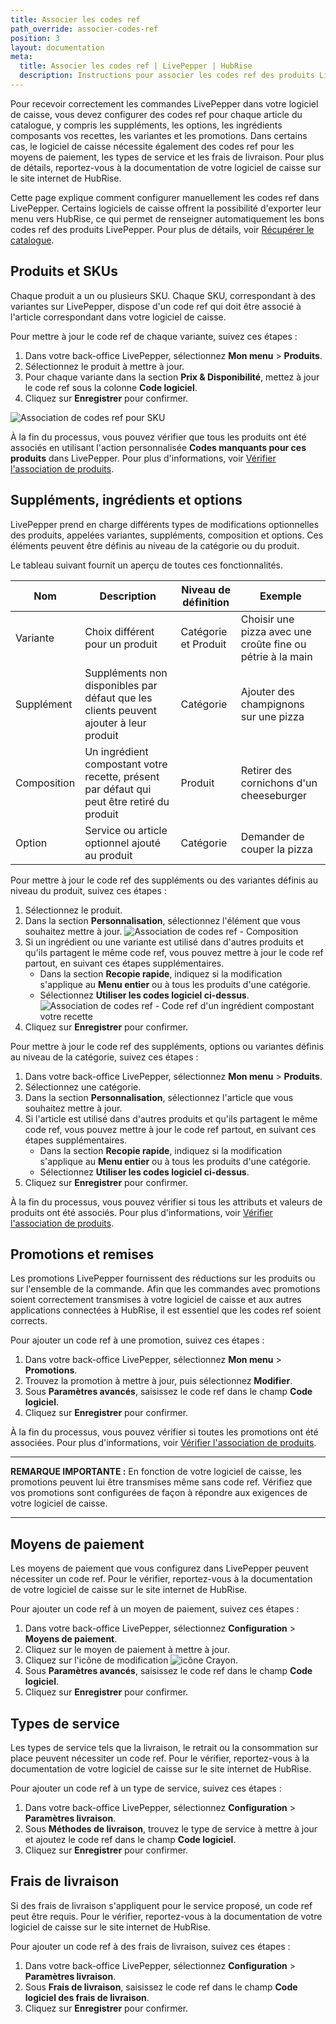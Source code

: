 ```yaml
---
title: Associer les codes ref
path_override: associer-codes-ref
position: 3
layout: documentation
meta:
  title: Associer les codes ref | LivePepper | HubRise
  description: Instructions pour associer les codes ref des produits LivePepper à d'autres apps après avoir connecté le logiciel de caisse à HubRise. Connectez les apps et synchronisez vos données.
---
```


Pour recevoir correctement les commandes LivePepper dans votre logiciel de caisse, vous devez configurer des codes ref pour chaque article du catalogue, y compris les suppléments, les options, les ingrédients composants vos recettes, les variantes et les promotions. Dans certains cas, le logiciel de caisse nécessite également des codes ref pour les moyens de paiement, les types de service et les frais de livraison. Pour plus de détails, reportez-vous à la documentation de votre logiciel de caisse sur le site internet de HubRise.

Cette page explique comment configurer manuellement les codes ref dans LivePepper. Certains logiciels de caisse offrent la possibilité d'exporter leur menu vers HubRise, ce qui permet de renseigner automatiquement les bons codes ref des produits LivePepper. Pour plus de détails, voir [Récupérer le catalogue](/apps/livepepper/pull-catalog).

## Produits et SKUs

Chaque produit a un ou plusieurs SKU. Chaque SKU, correspondant à des variantes sur LivePepper, dispose d'un code ref qui doit être associé à l'article correspondant dans votre logiciel de caisse.

Pour mettre à jour le code ref de chaque variante, suivez ces étapes :

1. Dans votre back-office LivePepper, sélectionnez **Mon menu** > **Produits**.
2. Sélectionnez le produit à mettre à jour.
3. Pour chaque variante dans la section **Prix & Disponibilité**, mettez à jour le code ref sous la colonne **Code logiciel**.
4. Cliquez sur **Enregistrer** pour confirmer.

![Association de codes ref pour SKU](./images/001-livepepper-sku-ref-codes.png)

À la fin du processus, vous pouvez vérifier que tous les produits ont été associés en utilisant l'action personnalisée **Codes manquants pour ces produits** dans LivePepper. Pour plus d'informations, voir [Vérifier l'association de produits](/apps/livepepper/troubleshooting#verify-mapping).

## Suppléments, ingrédients et options

LivePepper prend en charge différents types de modifications optionnelles des produits, appelées variantes, suppléments, composition et options. Ces éléments peuvent être définis au niveau de la catégorie ou du produit.

Le tableau suivant fournit un aperçu de toutes ces fonctionnalités.

| Nom         | Description                                                                                | Niveau de définition | Exemple                                                    |
| ----------- | ------------------------------------------------------------------------------------------ | -------------------- | ---------------------------------------------------------- |
| Variante    | Choix différent pour un produit                                                            | Catégorie et Produit | Choisir une pizza avec une croûte fine ou pétrie à la main |
| Supplément  | Suppléments non disponibles par défaut que les clients peuvent ajouter à leur produit      | Catégorie            | Ajouter des champignons sur une pizza                      |
| Composition | Un ingrédient compostant votre recette, présent par défaut qui peut être retiré du produit | Produit              | Retirer des cornichons d'un cheeseburger                   |
| Option      | Service ou article optionnel ajouté au produit                                             | Catégorie            | Demander de couper la pizza                                |

Pour mettre à jour le code ref des suppléments ou des variantes définis au niveau du produit, suivez ces étapes :

1. Sélectionnez le produit.
2. Dans la section **Personnalisation**, sélectionnez l'élément que vous souhaitez mettre à jour.
   ![Association de codes ref - Composition](./images/015-product-ingredients.png)
3. Si un ingrédient ou une variante est utilisé dans d'autres produits et qu'ils partagent le même code ref, vous pouvez mettre à jour le code ref partout, en suivant ces étapes supplémentaires.
   - Dans la section **Recopie rapide**, indiquez si la modification s'applique au **Menu entier** ou à tous les produits d'une catégorie.
   - Sélectionnez **Utiliser les codes logiciel ci-dessus**.
     ![Association de codes ref - Code ref d'un ingrédient compostant votre recette](./images/016-ingredient-ref-code.png)
4. Cliquez sur **Enregistrer** pour confirmer.

Pour mettre à jour le code ref des suppléments, options ou variantes définis au niveau de la catégorie, suivez ces étapes :

1. Dans votre back-office LivePepper, sélectionnez **Mon menu** > **Produits**.
2. Sélectionnez une catégorie.
3. Dans la section **Personnalisation**, sélectionnez l'article que vous souhaitez mettre à jour.
4. Si l'article est utilisé dans d'autres produits et qu'ils partagent le même code ref, vous pouvez mettre à jour le code ref partout, en suivant ces étapes supplémentaires.
   - Dans la section **Recopie rapide**, indiquez si la modification s'applique au **Menu entier** ou à tous les produits d'une catégorie.
   - Sélectionnez **Utiliser les codes logiciel ci-dessus**.
5. Cliquez sur **Enregistrer** pour confirmer.

À la fin du processus, vous pouvez vérifier si tous les attributs et valeurs de produits ont été associés. Pour plus d'informations, voir [Vérifier l'association de produits](/apps/livepepper/troubleshooting#verify-mapping).

## Promotions et remises

Les promotions LivePepper fournissent des réductions sur les produits ou sur l'ensemble de la commande. Afin que les commandes avec promotions soient correctement transmises à votre logiciel de caisse et aux autres applications connectées à HubRise, il est essentiel que les codes ref soient corrects.

Pour ajouter un code ref à une promotion, suivez ces étapes :

1. Dans votre back-office LivePepper, sélectionnez **Mon menu** > **Promotions**.
2. Trouvez la promotion à mettre à jour, puis sélectionnez **Modifier**.
3. Sous **Paramètres avancés**, saisissez le code ref dans le champ **Code logiciel**.
4. Cliquez sur **Enregistrer** pour confirmer.

À la fin du processus, vous pouvez vérifier si toutes les promotions ont été associées. Pour plus d'informations, voir [Vérifier l'association de produits](/apps/livepepper/troubleshooting#verify-mapping).

***

**REMARQUE IMPORTANTE :** En fonction de votre logiciel de caisse, les promotions peuvent lui être transmises même sans code ref. Vérifiez que vos promotions sont configurées de façon à répondre aux exigences de votre logiciel de caisse.

***

## Moyens de paiement

Les moyens de paiement que vous configurez dans LivePepper peuvent nécessiter un code ref. Pour le vérifier, reportez-vous à la documentation de votre logiciel de caisse sur le site internet de HubRise.

Pour ajouter un code ref à un moyen de paiement, suivez ces étapes :

1. Dans votre back-office LivePepper, sélectionnez **Configuration** > **Moyens de paiement**.
2. Cliquez sur le moyen de paiement à mettre à jour.
3. Cliquez sur l'icône de modification <InlineImage width="20" height="20">![icône Crayon](../images/__pencil-icon.png)</InlineImage>.
4. Sous **Paramètres avancés**, saisissez le code ref dans le champ **Code logiciel**.
5. Cliquez sur **Enregistrer** pour confirmer.

## Types de service

Les types de service tels que la livraison, le retrait ou la consommation sur place peuvent nécessiter un code ref. Pour le vérifier, reportez-vous à la documentation de votre logiciel de caisse sur le site internet de HubRise.

Pour ajouter un code ref à un type de service, suivez ces étapes :

1. Dans votre back-office LivePepper, sélectionnez **Configuration** > **Paramètres livraison**.
2. Sous **Méthodes de livraison**, trouvez le type de service à mettre à jour et ajoutez le code ref dans le champ **Code logiciel**.
3. Cliquez sur **Enregistrer** pour confirmer.

## Frais de livraison

Si des frais de livraison s'appliquent pour le service proposé, un code ref peut être requis. Pour le vérifier, reportez-vous à la documentation de votre logiciel de caisse sur le site internet de HubRise.

Pour ajouter un code ref à des frais de livraison, suivez ces étapes :

1. Dans votre back-office LivePepper, sélectionnez **Configuration** > **Paramètres livraison**.
2. Sous **Frais de livraison**, saisissez le code ref dans le champ **Code logiciel des frais de livraison**.
3. Cliquez sur **Enregistrer** pour confirmer.
